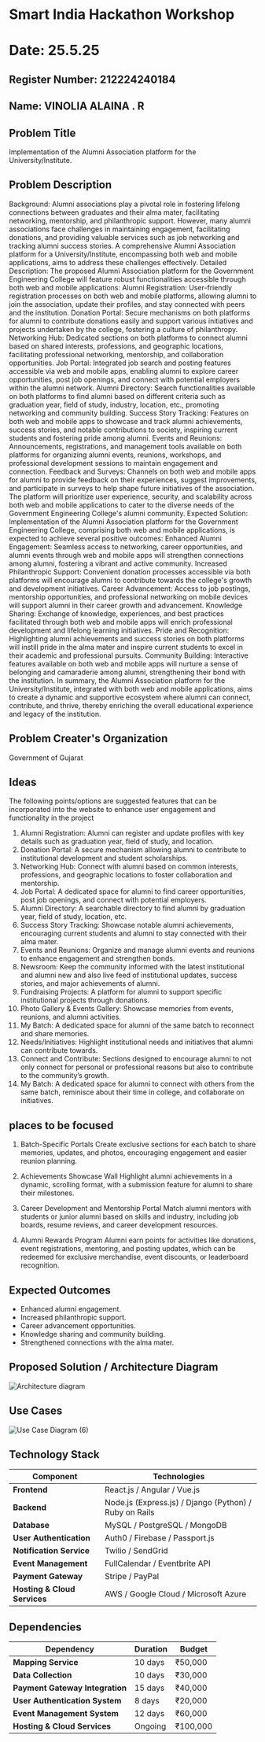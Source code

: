 # Smart India Hackathon Workshop
# Date: 25.5.25
## Register Number: 212224240184
## Name: VINOLIA ALAINA . R
## Problem Title
Implementation of the Alumni Association platform for the University/Institute.
## Problem Description
Background: Alumni associations play a pivotal role in fostering lifelong connections between graduates and their alma mater, facilitating networking, mentorship, and philanthropic support. However, many alumni associations face challenges in maintaining engagement, facilitating donations, and providing valuable services such as job networking and tracking alumni success stories. A comprehensive Alumni Association platform for a University/Institute, encompassing both web and mobile applications, aims to address these challenges effectively. Detailed Description: The proposed Alumni Association platform for the Government Engineering College will feature robust functionalities accessible through both web and mobile applications: Alumni Registration: User-friendly registration processes on both web and mobile platforms, allowing alumni to join the association, update their profiles, and stay connected with peers and the institution. Donation Portal: Secure mechanisms on both platforms for alumni to contribute donations easily and support various initiatives and projects undertaken by the college, fostering a culture of philanthropy. Networking Hub: Dedicated sections on both platforms to connect alumni based on shared interests, professions, and geographic locations, facilitating professional networking, mentorship, and collaboration opportunities. Job Portal: Integrated job search and posting features accessible via web and mobile apps, enabling alumni to explore career opportunities, post job openings, and connect with potential employers within the alumni network. Alumni Directory: Search functionalities available on both platforms to find alumni based on different criteria such as graduation year, field of study, industry, location, etc., promoting networking and community building. Success Story Tracking: Features on both web and mobile apps to showcase and track alumni achievements, success stories, and notable contributions to society, inspiring current students and fostering pride among alumni. Events and Reunions: Announcements, registrations, and management tools available on both platforms for organizing alumni events, reunions, workshops, and professional development sessions to maintain engagement and connection. Feedback and Surveys: Channels on both web and mobile apps for alumni to provide feedback on their experiences, suggest improvements, and participate in surveys to help shape future initiatives of the association. The platform will prioritize user experience, security, and scalability across both web and mobile applications to cater to the diverse needs of the Government Engineering College's alumni community. Expected Solution: Implementation of the Alumni Association platform for the Government Engineering College, comprising both web and mobile applications, is expected to achieve several positive outcomes: Enhanced Alumni Engagement: Seamless access to networking, career opportunities, and alumni events through web and mobile apps will strengthen connections among alumni, fostering a vibrant and active community. Increased Philanthropic Support: Convenient donation processes accessible via both platforms will encourage alumni to contribute towards the college's growth and development initiatives. Career Advancement: Access to job postings, mentorship opportunities, and professional networking on mobile devices will support alumni in their career growth and advancement. Knowledge Sharing: Exchange of knowledge, experiences, and best practices facilitated through both web and mobile apps will enrich professional development and lifelong learning initiatives. Pride and Recognition: Highlighting alumni achievements and success stories on both platforms will instill pride in the alma mater and inspire current students to excel in their academic and professional pursuits. Community Building: Interactive features available on both web and mobile apps will nurture a sense of belonging and camaraderie among alumni, strengthening their bond with the institution. In summary, the Alumni Association platform for the University/Institute, integrated with both web and mobile applications, aims to create a dynamic and supportive ecosystem where alumni can connect, contribute, and thrive, thereby enriching the overall educational experience and legacy of the institution.

## Problem Creater's Organization
Government of Gujarat

## Ideas
The following points/options are suggested features that can be incorporated into the website to enhance user engagement and functionality in the project

1. Alumni Registration: Alumni can register and update profiles with key details such as graduation year, field of study, and location.
2. Donation Portal: A secure mechanism allowing alumni to contribute to institutional development and student scholarships.
3. Networking Hub: Connect with alumni based on common interests, professions, and geographic locations to foster collaboration and mentorship.
4. Job Portal: A dedicated space for alumni to find career opportunities, post job openings, and connect with potential employers.
5. Alumni Directory: A searchable directory to find alumni by graduation year, field of study, location, etc.
5. Success Story Tracking: Showcase notable alumni achievements, encouraging current students and alumni to stay connected with their alma mater.
6. Events and Reunions: Organize and manage alumni events and reunions to enhance engagement and strengthen bonds.
7. Newsroom: Keep the community informed with the latest institutional and alumni new and also live feed of institutional updates, success stories, and major achievements of alumni.
8. Fundraising Projects: A platform for alumni to support specific institutional projects through donations.
9. Photo Gallery & Events Gallery: Showcase memories from events, reunions, and alumni activities.
10. My Batch: A dedicated space for alumni of the same batch to reconnect and share memories.
11. Needs/Initiatives: Highlight institutional needs and initiatives that alumni can contribute towards.
12. Connect and Contribute: Sections designed to encourage alumni to not only connect for personal or professional reasons but also to contribute to the community’s growth.
13. My Batch: A dedicated space for alumni to connect with others from the same batch, reminisce about their time in college, and collaborate on initiatives.

## places to be focused
1. Batch-Specific Portals
Create exclusive sections for each batch to share memories, updates, and photos, encouraging engagement and easier reunion planning.

2. Achievements Showcase Wall
Highlight alumni achievements in a dynamic, scrolling format, with a submission feature for alumni to share their milestones.

3. Career Development and Mentorship Portal
Match alumni mentors with students or junior alumni based on skills and industry, including job boards, resume reviews, and career development resources.

4. Alumni Rewards Program
Alumni earn points for activities like donations, event registrations, mentoring, and posting updates, which can be redeemed for exclusive merchandise, event discounts, or leaderboard recognition.
 
## Expected Outcomes
- Enhanced alumni engagement.
- Increased philanthropic support.
- Career advancement opportunities.
- Knowledge sharing and community building.
- Strengthened connections with the alma mater.

## Proposed Solution / Architecture Diagram

![Architecture diagram](https://github.com/user-attachments/assets/9a506ffe-3c8e-4eee-8f92-72cb0aaa83dd)

## Use Cases

![Use Case Diagram (6)](https://github.com/user-attachments/assets/319b6d08-3333-4b72-8e74-02826f4d0bcf)

## Technology Stack

| **Component**               | **Technologies**                                        |
|-----------------------------|---------------------------------------------------------|
| **Frontend**                | React.js / Angular / Vue.js                             |
| **Backend**                 | Node.js (Express.js) / Django (Python) / Ruby on Rails  |
| **Database**                | MySQL / PostgreSQL / MongoDB                            |
| **User Authentication**     | Auth0 / Firebase / Passport.js                          |
| **Notification Service**    | Twilio / SendGrid                                       |
| **Event Management**        | FullCalendar / Eventbrite API                           |
| **Payment Gateway**         | Stripe / PayPal                                         |
| **Hosting & Cloud Services**| AWS / Google Cloud / Microsoft Azure                    |


## Dependencies

| **Dependency**                 | **Duration**  | **Budget**      |
|--------------------------------|---------------|-----------------|
| **Mapping Service**            | 10 days       | ₹50,000         |
| **Data Collection**            | 10 days       | ₹30,000         |
| **Payment Gateway Integration**| 15 days       | ₹40,000         |
| **User Authentication System** | 8 days        | ₹20,000         |
| **Event Management System**    | 12 days       | ₹60,000         |
| **Hosting & Cloud Services**   | Ongoing       | ₹100,000        |   
